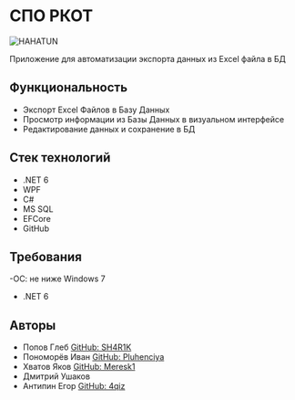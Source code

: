 # СПО РКОТ

![HAHATUN]("SPO_RKOT_UI\Images\Hahatun.png")

Приложение для автоматизации экспорта данных из Excel файла в БД

## Функциональность

- Экспорт Excel Файлов в Базу Данных
- Просмотр информации из Базы Данных в визуальном интерфейсе
- Редактирование данных и сохранение в БД

## Стек технологий

- .NET 6
- WPF
- C#
- MS SQL
- EFCore
- GitHub

## Требования

-OС: не ниже Windows 7

- .NET 6

## Авторы

- Попов Глеб [GitHub: SH4R1K](https://github.com/SH4R1K)
- Пономорёв Иван [GitHub: Pluhenciya](https://github.com/Pluhenciya)
- Хватов Яков [GitHub: Meresk1](https://github.com/meresk1)
- Дмитрий Ушаков
- Антипин Егор [GitHub: 4qiz](https://github.com/4qiz)
